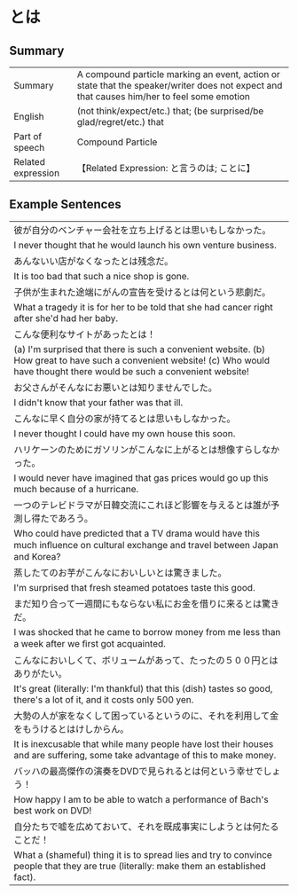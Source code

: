 # とは

## Summary

<table><tr>   <td>Summary</td>   <td>A compound particle marking an event, action or state that the speaker/writer does not expect and that causes him/her to feel some emotion</td></tr><tr>   <td>English</td>   <td>(not think/expect/etc.) that; (be surprised/be glad/regret/etc.) that</td></tr><tr>   <td>Part of speech</td>   <td>Compound Particle</td></tr><tr>   <td>Related expression</td>   <td>【Related Expression: と言うのは; ことに】</td></tr></table>

## Example Sentences

<table><tr><td>彼が自分のベンチャー会社を立ち上げるとは思いもしなかった。</td></tr><tr><td>I never thought that he would launch his own venture business.</td></tr><tr><td>あんないい店がなくなったとは残念だ。</td></tr><tr><td>It is too bad that such a nice shop is gone.</td></tr><tr><td>子供が生まれた途端にがんの宣告を受けるとは何という悲劇だ。</td></tr><tr><td>What a tragedy it is for her to be told that she had cancer right after she'd had her baby.</td></tr><tr><td>こんな便利なサイトがあったとは！</td></tr><tr><td>(a) I'm surprised that there is such a convenient website. (b) How great to have such a convenient website! (c) Who would have thought there would be such a convenient website!</td></tr><tr><td>お父さんがそんなにお悪いとは知りませんでした。</td></tr><tr><td>I didn't know that your father was that ill.</td></tr><tr><td>こんなに早く自分の家が持てるとは思いもしなかった。</td></tr><tr><td>I never thought I could have my own house this soon.</td></tr><tr><td>ハリケーンのためにガソリンがこんなに上がるとは想像すらしなかった。</td></tr><tr><td>I would never have imagined that gas prices would go up this much because of a hurricane.</td></tr><tr><td>一つのテレビドラマが日韓交流にこれほど影響を与えるとは誰が予測し得たであろう。</td></tr><tr><td>Who could have predicted that a TV drama would have this much inﬂuence on cultural exchange and travel between Japan and Korea?</td></tr><tr><td>蒸したてのお芋がこんなにおいしいとは驚きました。</td></tr><tr><td>I'm surprised that fresh steamed potatoes taste this good.</td></tr><tr><td>まだ知り合って一週間にもならない私にお金を借りに来るとは驚きだ。</td></tr><tr><td>I was shocked that he came to borrow money from me less than a week after we ﬁrst got acquainted.</td></tr><tr><td>こんなにおいしくて、ボリュームがあって、たったの５００円とはありがたい。</td></tr><tr><td>It's great (literally: I'm thankful) that this (dish) tastes so good, there's a lot of it, and it costs only 500 yen.</td></tr><tr><td>大勢の人が家をなくして困っているというのに、それを利用して金をもうけるとはけしからん。</td></tr><tr><td>It is inexcusable that while many people have lost their houses and are suffering, some take advantage of this to make money.</td></tr><tr><td>バッハの最高傑作の演奏をDVDで見られるとは何という幸せでしょう！</td></tr><tr><td>How happy I am to be able to watch a performance of Bach's best work on DVD!</td></tr><tr><td>自分たちで嘘を広めておいて、それを既成事実にしようとは何たることだ！</td></tr><tr><td>What a (shameful) thing it is to spread lies and try to convince people that they are true (literally: make them an established fact).</td></tr></table>

